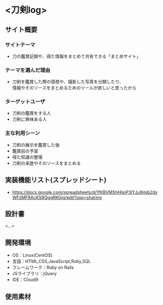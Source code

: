 # <刀剣log>

## サイト概要
### サイトテーマ
- 刀の鑑賞記録や、得た情報をまとめて共有できる「まとめサイト」

### テーマを選んだ理由
- 刀剣を鑑賞した際の感想や、撮影した写真を分類したり、<br>
情報やそのソースをまとめるためのツールが欲しいと思ったから

### ターゲットユーザ
- 刀剣の鑑賞をする人
- 刀剣に興味ある人

### 主な利用シーン
- 刀剣の展示を鑑賞した後
- 鑑賞前の予習
- 得た知識の整理
- 刀剣の来歴やそのソースをまとめる

## 実装機能リスト(スプレッドシート)
- https://docs.google.com/spreadsheets/d/1fKBVMShHlipP3lYJu9mjb2dyWFzMFRAcKS9QggRKGig/edit?usp=sharing

## 設計書
<...>

## 開発環境
- OS：Linux(CentOS)
- 言語：HTML,CSS,JavaScript,Ruby,SQL
- フレームワーク：Ruby on Rails
- JSライブラリ：jQuery
- IDE：Cloud9

## 使用素材

